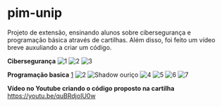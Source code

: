 # pim-unip
Projeto de extensão, ensinando alunos sobre cibersegurança e programação básica através de cartilhas. Além disso, foi feito um vídeo breve auxuliando a criar um código. 

**Cibersegurança**
![1](https://github.com/user-attachments/assets/64f6678e-89cd-4d0e-965d-61ce05d0aeb1)
![2](https://github.com/user-attachments/assets/dc7986b5-9327-4c03-989f-306cf7577dec)
![3](https://github.com/user-attachments/assets/5cb11c03-f73f-4446-8d44-0e5e66d495f9)

**Programação basica**
[1](https://github.com/user-attachments/assets/84c3859d-180e-46cb-88d8-020d44d2da99)
![2](https://github.com/user-attachments/assets/c6216606-c1d0-4870-b143-7989246e8d50)
![Shadow ouriço](https://github.com/user-attachments/assets/f41595c3-c460-4f21-ac11-cd9479421772)
![4](https://github.com/user-attachments/assets/cf8a4355-de9f-4e48-9c3a-eff0307a0bca)
![5](https://github.com/user-attachments/assets/5ff789c2-b2d1-44c3-9534-03cf37b26086)
![6](https://github.com/user-attachments/assets/8e5f01ae-1440-430e-a855-0d8b48b0b72b)
![7](https://github.com/user-attachments/assets/1e79dad3-c5e6-4774-8502-57c08dbbbc66)

**Vídeo no Youtube criando o código proposto na cartilha**
https://youtu.be/quBRdjoIU0w


